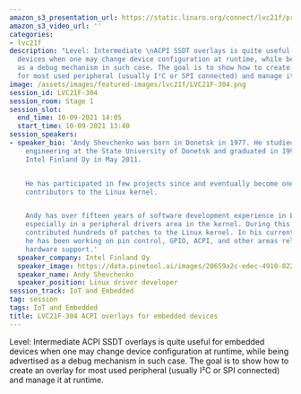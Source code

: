 ```yaml
---
amazon_s3_presentation_url: https://static.linaro.org/connect/lvc21f/presentations/LVC21F-304.pdf
amazon_s3_video_url: ''
categories:
- lvc21f
description: "Level: Intermediate \nACPI SSDT overlays is quite useful for embedded
  devices when one may change device configuration at runtime, while being advertised
  as a debug mechanism in such case. The goal is to show how to create an overlay
  for most used peripheral (usually I²C or SPI connected) and manage it at runtime."
image: /assets/images/featured-images/lvc21f/LVC21F-304.png
session_id: LVC21F-304
session_room: Stage 1
session_slot:
  end_time: 10-09-2021 14:05
  start_time: 10-09-2021 13:40
session_speakers:
- speaker_bio: 'Andy Shevchenko was born in Donetsk in 1977. He studied electronics
    engineering at the State University of Donetsk and graduated in 1999. Andy joined
    Intel Finland Oy in May 2011.


    He has participated in few projects since and eventually become one of the active
    contributors to the Linux kernel.


    Andy has over fifteen years of software development experience in Linux environment,
    especially in a peripheral drivers area in the kernel. During this time he has
    contributed hundreds of patches to the Linux kernel. In his current position,
    he has been working on pin control, GPIO, ACPI, and other areas related to the
    hardware support.'
  speaker_company: Intel Finland Oy
  speaker_image: https://data.pinetool.ai/images/20659a2c-edec-4910-822c-4aef20d61562.jpeg
  speaker_name: Andy Shevchenko
  speaker_position: Linux driver developer
session_track: IoT and Embedded
tag: session
tags: IoT and Embedded
title: LVC21F-304 ACPI overlays for embedded devices
---
```


Level: Intermediate 
ACPI SSDT overlays is quite useful for embedded devices when one may change device configuration at runtime, while being advertised as a debug mechanism in such case. The goal is to show how to create an overlay for most used peripheral (usually I²C or SPI connected) and manage it at runtime.